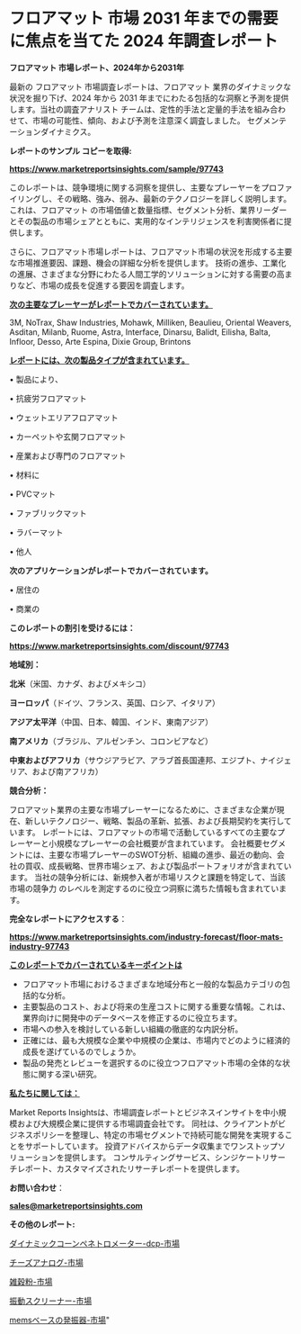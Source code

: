 # フロアマット 市場 2031 年までの需要に焦点を当てた 2024 年調査レポート

<strong>フロアマット 市場レポート、2024年から2031年</strong>

最新の フロアマット 市場調査レポートは、フロアマット 業界のダイナミックな状況を掘り下げ、2024 年から 2031 年までにわたる包括的な洞察と予測を提供します。当社の調査アナリスト チームは、定性的手法と定量的手法を組み合わせて、市場の可能性、傾向、および予測を注意深く調査しました。 セグメンテーションダイナミクス。



<strong>レポートのサンプル コピーを取得:</strong> <a href=https://www.marketreportsinsights.com/sample/97743>

<strong><u>https://www.marketreportsinsights.com/sample/97743</u></strong></a>

このレポートは、競争環境に関する洞察を提供し、主要なプレーヤーをプロファイリングし、その戦略、強み、弱み、最新のテクノロジーを詳しく説明します。 これは、フロアマット の市場価値と数量指標、セグメント分析、業界リーダーとその製品の市場シェアとともに、実用的なインテリジェンスを利害関係者に提供します。

さらに、フロアマット市場レポートは、フロアマット市場の状況を形成する主要な市場推進要因、課題、機会の詳細な分析を提供します。 技術の進歩、工業化の進展、さまざまな分野にわたる人間工学的ソリューションに対する需要の高まりなど、市場の成長を促進する要因を調査します。



<strong><u>次の主要なプレーヤーがレポートでカバーされています。</u></strong>

3M, NoTrax, Shaw Industries, Mohawk, Milliken, Beaulieu, Oriental Weavers, Asditan, Milanb, Ruome, Astra, Interface, Dinarsu, Balidt, Eilisha, Balta, Infloor, Desso, Arte Espina, Dixie Group, Brintons



<strong><u><b>レポートには、次の製品タイプが含まれています。</b></u></strong>

• 製品により、

• 抗疲労フロアマット

• ウェットエリアフロアマット

• カーペットや玄関フロアマット

• 産業および専門のフロアマット

• 材料に

• PVCマット

• ファブリックマット

• ラバーマット

• 他人



<strong><b>次のアプリケーションがレポートでカバーされています。</b></strong>

• 居住の

• 商業の



<strong><b>このレポートの割引を受けるには：</b></strong><a href=https://www.marketreportsinsights.com/discount/97743>

<strong><u>https://www.marketreportsinsights.com/discount/97743</u></strong></a>



<strong>地域別：</strong>



<strong>北米</strong>（米国、カナダ、およびメキシコ）



<strong>ヨーロッパ</strong>（ドイツ、フランス、英国、ロシア、イタリア）



<strong>アジア太平洋</strong>（中国、日本、韓国、インド、東南アジア）



<strong>南アメリカ</strong>（ブラジル、アルゼンチン、コロンビアなど）



<strong>中東およびアフリカ</strong>（サウジアラビア、アラブ首長国連邦、エジプト、ナイジェリア、および南アフリカ）



<strong>競合分析：</strong>

フロアマット業界の主要な市場プレーヤーになるために、さまざまな企業が現在、新しいテクノロジー、戦略、製品の革新、拡張、および長期契約を実行しています。 レポートには、フロアマットの市場で活動しているすべての主要なプレーヤーと小規模なプレーヤーの会社概要が含まれています。 会社概要セグメントには、主要な市場プレーヤーのSWOT分析、組織の進歩、最近の動向、会社の買収、成長戦略、世界市場シェア、および製品ポートフォリオが含まれています。 当社の競争分析には、新規参入者が市場リスクと課題を特定して、当該市場の競争力 のレベルを測定するのに役立つ洞察に満ちた情報も含まれています。



<strong>完全なレポートにアクセスする</strong>：

<a href=https://www.marketreportsinsights.com/industry-forecast/floor-mats-industry-97743>

<strong><u>https://www.marketreportsinsights.com/industry-forecast/floor-mats-industry-97743</u></strong></a>



<strong><u><b>このレポートでカバーされているキーポイントは</b></u></strong>
<ul>
  <li>フロアマット市場におけるさまざまな地域分布と一般的な製品カテゴリの包括的な分析。</li>
  <li>主要製品のコスト、および将来の生産コストに関する重要な情報。これは、業界向けに開発中のデータベースを修正するのに役立ちます。</li>
  <li>市場への参入を検討している新しい組織の徹底的な内訳分析。</li>
  <li>正確には、最も大規模な企業や中規模の企業は、市場内でどのように経済的成長を遂げているのでしょうか。</li>
  <li>製品の発売とレビューを選択するのに役立つフロアマット市場の全体的な状態に関する深い研究。</li>
</ul>


<strong><u><b>私たちに関しては：</b></u></strong>

Market Reports Insightsは、市場調査レポートとビジネスインサイトを中小規模および大規模企業に提供する市場調査会社です。 同社は、クライアントがビジネスポリシーを整理し、特定の市場セグメントで持続可能な開発を実現することをサポートしています。 投資アドバイスからデータ収集までワンストップソリューションを提供します。 コンサルティングサービス、シンジケートリサーチレポート、カスタマイズされたリサーチレポートを提供します。



<strong><b>お問い合わせ</b></strong>：

<a href=mailto:sales@marketreportsinsights.com>

<strong><u>sales@marketreportsinsights.com</u></strong></a>



<strong>その他のレポート:</strong>

<a href=https://www.linkedin.com/pulse/ダイナミックコーンペネトロメーター-dcp-市場-2023-新興市場-kuqkf/>ダイナミックコーンペネトロメーター-dcp-市場</a>

<a href=https://www.linkedin.com/pulse/チーズアナログ-市場-2023-最新の-cagr-および成長分析-2030-er03f/>チーズアナログ-市場</a>

<a href=https://www.linkedin.com/pulse/雑穀粉-市場-2023-競争分析と事業成長-2030-pr-news-hub-asb5f/>雑穀粉-市場</a>

<a href=https://www.linkedin.com/pulse/振動スクリーナー-市場-2023-競争分析と事業成長-2030-trend-titans-360-analysis-e4qzf/>振動スクリーナー-市場</a>

<a href=https://www.linkedin.com/pulse/memsベースの発振器-市場-2023-収益と成長ドライバー-2030-6y6gf/>memsベースの発振器-市場</a>"
